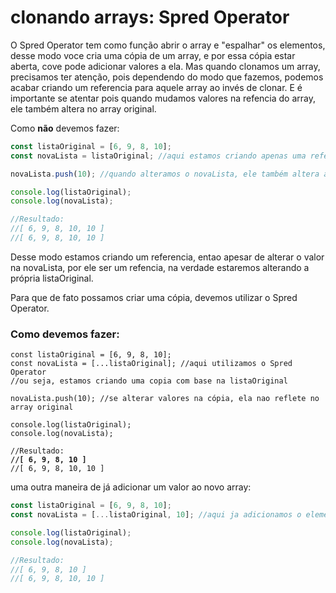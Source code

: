 # clonando arrays: Spred Operator

O Spred Operator tem como função abrir o array e "espalhar" os elementos, desse modo voce cria uma cópia de um array, e por essa cópia estar aberta, cove pode adicionar valores a ela. Mas quando clonamos um array, precisamos ter atenção, pois dependendo do modo que fazemos, podemos acabar criando um referencia para aquele array ao invés de clonar. E é importante se atentar pois quando mudamos valores na refencia do array, ele também altera no array original.

Como **não** devemos fazer:

```javascript
const listaOriginal = [6, 9, 8, 10];
const novaLista = listaOriginal; //aqui estamos criando apenas uma referencia

novaLista.push(10); //quando alteramos o novaLista, ele também altera a listaOriginal

console.log(listaOriginal);
console.log(novaLista);

//Resultado: 
//[ 6, 9, 8, 10, 10 ]
//[ 6, 9, 8, 10, 10 ]
```

Desse modo estamos criando um referencia, entao apesar de alterar o valor na novaLista, por ele ser um refencia, na verdade estaremos alterando a própria listaOriginal.

Para que de fato possamos criar uma cópia, devemos utilizar o Spred Operator.

### Como devemos fazer:

<pre class="language-javascript"><code class="lang-javascript">const listaOriginal = [6, 9, 8, 10];
const novaLista = [...listaOriginal]; //aqui utilizamos o Spred Operator
//ou seja, estamos criando uma copia com base na listaOriginal

novaLista.push(10); //se alterar valores na cópia, ela nao reflete no array original

console.log(listaOriginal);
console.log(novaLista);

//Resultado:
<strong>//[ 6, 9, 8, 10 ]
</strong>//[ 6, 9, 8, 10, 10 ]
</code></pre>

uma outra maneira de já adicionar um valor ao novo array:

```javascript
const listaOriginal = [6, 9, 8, 10];
const novaLista = [...listaOriginal, 10]; //aqui ja adicionamos o elemento 10

console.log(listaOriginal);
console.log(novaLista);

//Resultado:
//[ 6, 9, 8, 10 ]
//[ 6, 9, 8, 10, 10 ]
```
